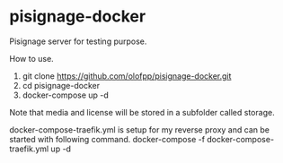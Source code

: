 # pisignage-docker
Pisignage server for testing purpose. 


How to use.
1. git clone https://github.com/olofpp/pisignage-docker.git
2. cd pisignage-docker
3. docker-compose up -d

Note that media and license will be stored in a subfolder called storage.

docker-compose-traefik.yml is setup for my reverse proxy and can be started with following command.
docker-compose -f docker-compose-traefik.yml up -d
